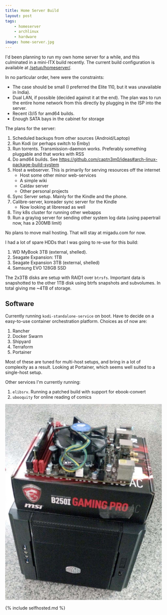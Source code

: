 ```yaml
---
title: Home Server Build
layout: post
tags:
    - homeserver
    - archlinux
    - hardware
image: home-server.jpg
---
```


I'd been planning to run my own home server for a while, and this culminated in a mini-ITX build recently. The current build configuration is available at [/setup/homeserver/](/setup/homeserver/).

In no particular order, here were the constraints:

-   The case should be small (I preferred the Elite 110, but it was unavailable in India).
-   Dual LAN, if possible (decided against it at the end). The plan was to run the entire home network from this directly by plugging in the ISP into the server.
-   Recent i3/i5 for amd64 builds.
-   Enough SATA bays in the cabinet for storage

The plans for the server:

1.  Scheduled backups from other sources (Android/Laptop)
2.  Run Kodi (or perhaps switch to Emby)
3.  Run torrents. Transmission-daemon works. Preferably something pluggable and that works with RSS
4.  Do amd64 builds. See https://github.com/captn3m0/ideas#arch-linux-package-build-system
5.  Host a webserver. This is primarily for serving resources off the internet
    -   Host some other minor web-services
    -   A simple wiki
    -   Caldav server
    -   Other personal projects
6.  Sync Server setup. Mainly for the Kindle and the phone.
7.  Calibre-server, koreader sync server for the Kindle
    -   Now looking at libreread as well
8.  Tiny k8s cluster for running other webapps
9.  Run a graylog server for sending other system log data (using papertrail now, has a 200MB limit)

No plans to move mail hosting. That will stay at migadu.com for now.

I had a lot of spare HDDs that I was going to re-use for this build:

1.  WD MyBook 3TB (external, shelled).
2.  Seagate Expansion: 1TB
3.  Seagate Expansion 3TB (external, shelled)
4.  Samsung EVO 128GB SSD

The 2x3TB disks are setup with RAID1 over `btrsfs`. Important data is snapshotted to the other 1TB disk using btrfs snapshots and subvolumes. In total giving me \~4TB of storage.

## Software

Currently running `kodi-standalone-service` on boot. Have to decide on a easy-to-use container orchestration platform. Choices as of now are:

1.  Rancher
2.  Docker Swarm
3.  Shipyard
4.  Terraform
5.  Portainer

Most of these are tuned for multi-host setups, and bring in a lot of complexity as a result. Looking at Portainer, which seems well suited to a single-host setup.

Other services I'm currently running:

1.  `elibsrv`. Running a patched build with support for ebook-convert
2.  `ubooquity` for online reading of comics

![](/img/home-server.jpg)

{% include selfhosted.md %}
